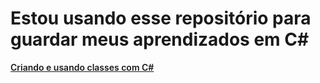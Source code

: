# Estou usando esse repositório para guardar meus aprendizados em C#
<a href="https://github.com/gmdot/LearningCSharp/tree/master/CriandoEUsandoClasses" style="font-weight:600">Criando e usando classes com C#</a>